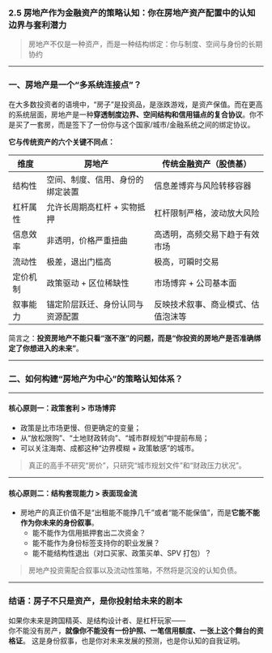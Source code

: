 ### 2.5 房地产作为金融资产的策略认知：你在房地产资产配置中的认知边界与套利潜力

> 房地产不仅是一种资产，而是一种结构绑定：你与制度、空间与身份的长期协约

---

### 一、房地产是一个“多系统连接点”？

在大多数投资者的语境中，“房子”是投资品，是涨跌游戏，是资产保值。而在更高的系统层面，房地产是一种**穿透制度边界、空间结构和信用锚点的复合协议**。你不是买了一套房，而是签下了一份你与这个国家/城市/金融系统之间的绑定协议。

**它与传统资产的六个关键不同点：**

| 维度     | 房地产                           | 传统金融资产（股债基）             |
| -------- | -------------------------------- | ---------------------------------- |
| 结构性   | 空间、制度、信用、身份的绑定装置 | 信息差博弈与风险转移容器           |
| 杠杆属性 | 允许长周期高杠杆 + 实物抵押      | 杠杆限制严格，波动放大风险         |
| 信息效率 | 非透明，价格严重扭曲             | 高透明，高频交易下趋于有效市场     |
| 流动性   | 极差，退出门槛高                 | 极高，可瞬时交易                   |
| 定价机制 | 政策驱动 + 区位稀缺性            | 市场博弈 + 公司基本面              |
| 叙事能力 | 锚定阶层跃迁、身份认同与资源配置 | 反映技术叙事、商业模式、估值泡沫等 |

简言之：**投资房地产不能只看“涨不涨”的问题，而是“你投资的房地产是否准确绑定了你想进入的未来”**。

---

### 二、如何构建“房地产为中心”的策略认知体系？

---

#### 核心原则一：**政策套利 > 市场博弈**

- 政策是比市场更慢、但更确定的变量；
- 从“放松限购”、“土地财政转向”、“城市群规划”中提前布局；
- 可以关注海南、成都这种“边界模糊 + 政策敏感”的城市。

> 真正的高手不研究“房价”，只研究“城市规划文件”和“财政压力状况”。

---

#### 核心原则二：**结构套现能力 > 表面现金流**

- 房地产的真正价值不是“出租能不能挣几千”或者“能不能保值”，而是**它能不能作为你未来的身份叙事**。
  - 能不能作为信用抵押套出二次资金？
  - 能不能作为身份标签支持你的职业发展？
  - 能不能结构性退出（对口买家、政策买单、SPV 打包）？

> 房地产投资需配合叙事以及流动性策略，不然将是沉没的认知负债。

---

### 结语：房子不只是资产，是你投射给未来的剧本

如果你未来是跨国精英、是结构设计者、是杠杆玩家——  
你不能没有房产，**就像你不能没有一份护照、一笔信用额度、一张上这个舞台的资格证**。
这是身份叙事，也是你对未来发展的预测，也是你认知的自我证明。
